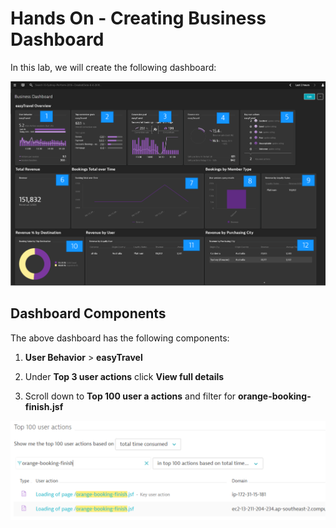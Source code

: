 # Hands On - Creating Business Dashboard

In this lab, we will create the following dashboard:

![Business Dashboard](/img/business_dashboard_done.PNG)

## Dashboard Components

The above dashboard has the following components:

1) **User Behavior** > **easyTravel**

2) Under **Top 3 user actions** click **View full details**

3) Scroll down to **Top 100 user a actions** and filter for **orange-booking-finish.jsf**

![Conversion Goal](/img/conversion_goal_filter.PNG)
